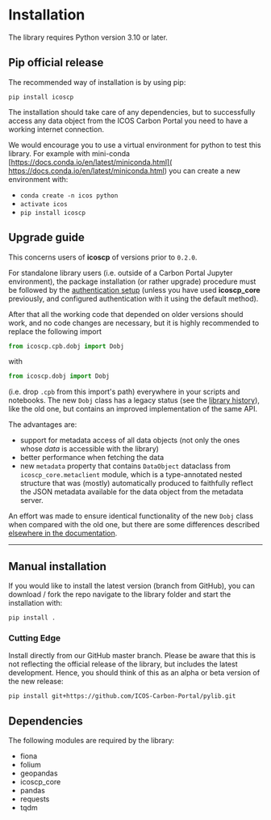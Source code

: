 # Installation
The library requires Python version 3.10 or later.

## Pip official release
The recommended way of installation is by using pip:

	pip install icoscp
	
The installation should take care of any dependencies, but to
successfully access any data object from the ICOS Carbon Portal you need
to have a working internet connection.  
  
We would encourage you to use a virtual environment for python to test
this library. For example with mini-conda
[https://docs.conda.io/en/latest/miniconda.html](
https://docs.conda.io/en/latest/miniconda.html) you can create a new
environment with:

- `conda create -n icos python`
- `activate icos`
- `pip install icoscp`

## Upgrade guide
This concerns users of **icoscp** of versions prior to `0.2.0`.

For standalone library users (i.e. outside of a Carbon Portal Jupyter
environment), the package installation (or rather upgrade) procedure must be
followed by the [authentication setup](getting_started.md#authentication)
(unless you have used **icoscp_core** previously, and configured
authentication with it using the default method).

After that all the working code that depended on older versions should work,
and no code changes are necessary, but it is highly recommended to replace the
following import
```python
from icoscp.cpb.dobj import Dobj
```
with
```python
from icoscp.dobj import Dobj
```

(i.e. drop `.cpb` from this import's path) everywhere in your scripts and
notebooks. The new `Dobj` class has a legacy status (see the
[library history](index.md#the-history-and-the-new-role-of-the-library)), like
the old one, but contains an improved implementation of the same API.  

<div style="margin-bottom: 1em">
The advantages are:
</div>

- support for metadata access of all data objects (not only the ones whose
  *data* is accessible with the library)
- better performance when fetching the data
- new `metadata` property that contains `DataObject` dataclass from
  `icoscp_core.metaclient` module, which is a type-annotated nested structure
  that was (mostly) automatically produced to faithfully reflect the JSON
  metadata available for the data object from the metadata server.

An effort was made to ensure identical functionality of the new `Dobj` class
when compared with the old one, but there are some differences described
[elsewhere in the documentation](modules.md#original-legacy-dobj).

---

## Manual installation
If you would like to install the latest version (branch from GitHub),
you can download / fork the repo navigate to the library folder and
start the installation with:
```shell
pip install .
```

### Cutting Edge
Install directly from our GitHub master branch. Please be aware that
this is not reflecting the official release of the library, but includes
the latest development. Hence, you should think of this as an alpha or
beta version of the new release:
```shell
pip install git+https://github.com/ICOS-Carbon-Portal/pylib.git
```

## Dependencies
The following modules are required by the library:

- fiona
- folium
- geopandas
- icoscp_core
- pandas
- requests
- tqdm
